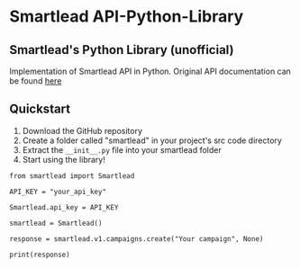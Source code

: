 # Smartlead API-Python-Library
## Smartlead's Python Library (unofficial)
Implementation of Smartlead API in Python. Original API documentation can be found [here](https://help.smartlead.ai/API-Documentation-a0d223bdd3154a77b3735497aad9419f)

## Quickstart
1. Download the GitHub repository
2. Create a folder called "smartlead" in your project's src code directory
3. Extract the `__init__.py` file into your smartlead folder
4. Start using the library!
```
from smartlead import Smartlead

API_KEY = "your_api_key"

Smartlead.api_key = API_KEY

smartlead = Smartlead()

response = smartlead.v1.campaigns.create("Your campaign", None)

print(response)
```
